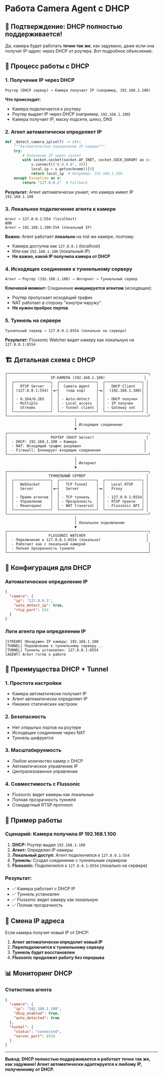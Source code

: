 # Работа Camera Agent с DHCP

## 🎯 Подтверждение: DHCP полностью поддерживается!

Да, камера будет работать **точно так же**, как задумано, даже если она получит IP-адрес через DHCP от роутера. Вот подробное объяснение:

## 🔄 Процесс работы с DHCP

### 1. **Получение IP через DHCP**
```
Роутер (DHCP сервер) → Камера получает IP (например, 192.168.1.100)
```

**Что происходит:**
- Камера подключается к роутеру
- Роутер выдает IP через DHCP (например, `192.168.1.100`)
- Камера получает IP, маску подсети, шлюз, DNS

### 2. **Агент автоматически определяет IP**
```python
def _detect_camera_ip(self) -> str:
    """Автоматическое определение IP камеры"""
    try:
        # Получение IP через socket
        with socket.socket(socket.AF_INET, socket.SOCK_DGRAM) as s:
            s.connect(("8.8.8.8", 80))
            local_ip = s.getsockname()[0]
            return local_ip  # Например: 192.168.1.100
    except Exception as e:
        return "127.0.0.1"  # Fallback
```

**Результат:** Агент автоматически узнает, что камера имеет IP `192.168.1.100`

### 3. **Локальное подключение агента к камере**
```
Агент → 127.0.0.1:554 (localhost)
ИЛИ
Агент → 192.168.1.100:554 (локальный IP)
```

**Важно:** Агент работает **локально** на той же камере, поэтому:
- Камера доступна как `127.0.0.1` (localhost)
- Или как `192.168.1.100` (локальный IP)
- **Не важно, какой IP получила камера от DHCP**

### 4. **Исходящее соединение к туннельному серверу**
```
Агент → Роутер (192.168.1.100) → Интернет → Туннельный сервер
```

**Ключевой момент:** Соединение **инициируется агентом** (исходящее):
- Роутер пропускает исходящий трафик
- NAT работает в сторону "изнутри наружу"
- **Не нужен проброс портов**

### 5. **Туннель на сервере**
```
Туннельный сервер → 127.0.0.1:8554 (локально на сервере)
```

**Результат:** Flussonic Watcher видит камеру как локальную на `127.0.0.1:8554`

## 🏗️ Детальная схема с DHCP

```
┌─────────────────────────────────────────────────────────────────┐
│                    IP-КАМЕРА (192.168.1.100)                  │
│  ┌─────────────────┐  ┌─────────────────┐  ┌─────────────────┐ │
│  │   RTSP Server   │  │  Camera Agent   │  │   DHCP Client   │ │
│  │ (127.0.0.1:554) │◄─┤   (наш код)     │─►│  (192.168.1.100)│ │
│  │                 │  │                 │  │                 │ │
│  │ - H.264/H.265   │  │ - Auto-detect   │  │ - DHCP получен  │ │
│  │ - Multiple      │  │ - Local access  │  │ - IP получен    │ │
│  │   Streams       │  │ - Tunnel client │  │ - Gateway set   │ │
│  └─────────────────┘  └─────────────────┘  └─────────────────┘ │
└─────────────────────────────────────────────────────────────────┘
                                │
                                │ Исходящее соединение
                                ▼
┌─────────────────────────────────────────────────────────────────┐
│                    РОУТЕР (DHCP Server)                        │
│  - DHCP: 192.168.1.100 → Камера                               │
│  - NAT: Исходящий трафик разрешен                             │
│  - Firewall: Блокирует входящие соединения                    │
└─────────────────────────────────────────────────────────────────┘
                                │
                                │ Интернет
                                ▼
┌─────────────────────────────────────────────────────────────────┐
│                   ТУННЕЛЬНЫЙ СЕРВЕР                            │
│  ┌─────────────────┐  ┌─────────────────┐  ┌─────────────────┐ │
│  │   WebSocket     │  │   TCP Tunnel    │  │   Local RTSP    │ │
│  │   Server        │◄─┤   Server        │─►│   Proxy         │ │
│  │                 │  │                 │  │                 │ │
│  │ - Прием агентов │  │ - TCP туннель   │  │ - 127.0.0.1:8554│ │
│  │ - Управление    │  │ - Прозрачность  │  │ - RTSP прокси   │ │
│  │ - Мониторинг    │  │ - NAT traversal │  │ - Flussonic API │ │
│  └─────────────────┘  └─────────────────┘  └─────────────────┘ │
└─────────────────────────────────────────────────────────────────┘
                                │
                                │ Локальное подключение
                                ▼
┌─────────────────────────────────────────────────────────────────┐
│                   FLUSSONIC WATCHER                            │
│  - Подключение к 127.0.0.1:8554 (локально)                     │
│  - Работает как с локальной камерой                             │
│  - Полная прозрачность туннеля                                  │
└─────────────────────────────────────────────────────────────────┘
```

## 🔧 Конфигурация для DHCP

### Автоматическое определение IP
```json
{
  "camera": {
    "ip": "127.0.0.1",
    "auto_detect_ip": true,
    "rtsp_port": 554
  }
}
```

### Логи агента при определении IP
```
[STREAM] Обнаружен IP камеры: 192.168.1.100
[TUNNEL] Подключение к туннельному серверу...
[TUNNEL] Туннель установлен: 127.0.0.1:8554
[AGENT] Агент готов к работе
```

## 🎯 Преимущества DHCP + Tunnel

### 1. **Простота настройки**
- Камера автоматически получает IP
- Агент автоматически определяет IP
- Никаких статических настроек

### 2. **Безопасность**
- Нет открытых портов на роутере
- Исходящее соединение через NAT
- Туннель шифруется

### 3. **Масштабируемость**
- Любое количество камер с DHCP
- Автоматическое управление IP
- Централизованное управление

### 4. **Совместимость с Flussonic**
- Flussonic видит камеры как локальные
- Полная прозрачность туннеля
- Стандартный RTSP протокол

## 🚀 Пример работы

### Сценарий: Камера получила IP 192.168.1.100

1. **DHCP:** Роутер выдал `192.168.1.100`
2. **Агент:** Определил IP камеры
3. **Локальный доступ:** Агент подключился к `127.0.0.1:554`
4. **Туннель:** Создал соединение с туннельным сервером
5. **Flussonic:** Подключился к `127.0.0.1:8554` (локально на сервере)

### Результат:
- ✅ Камера работает с DHCP IP
- ✅ Туннель установлен
- ✅ Flussonic видит камеру как локальную
- ✅ Полная прозрачность

## 🔄 Смена IP адреса

Если камера получит новый IP от DHCP:

1. **Агент автоматически определит новый IP**
2. **Переподключится к туннельному серверу**
3. **Туннель будет восстановлен**
4. **Flussonic продолжит работу без перерыва**

## 📊 Мониторинг DHCP

### Статистика агента
```json
{
  "camera": {
    "ip": "192.168.1.100",
    "dhcp_enabled": true,
    "auto_detected": true
  },
  "tunnel": {
    "status": "connected",
    "server_port": 8554
  }
}
```

---

**Вывод: DHCP полностью поддерживается и работает точно так же, как задумано! Агент автоматически адаптируется к любому IP, полученному от DHCP.**



